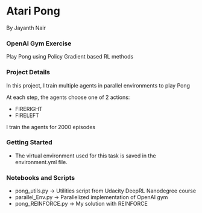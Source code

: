 # Atari Pong

By Jayanth Nair

### OpenAI Gym Exercise
Play Pong using Policy Gradient based RL methods

### Project Details
In this project, I train multiple agents in parallel environments to play Pong

At each step, the agents choose one of 2 actions:
- FIRERIGHT
- FIRELEFT

I train the agents for 2000 episodes

### Getting Started
- The virtual environment used for this task is saved in the environment.yml file.  


### Notebooks and Scripts
- pong_utils.py -> Utilities script from Udacity DeepRL Nanodegree course
- parallel_Env.py -> Parallelized implementation of OpenAI gym
- pong_REINFORCE.py -> My solution with REINFORCE